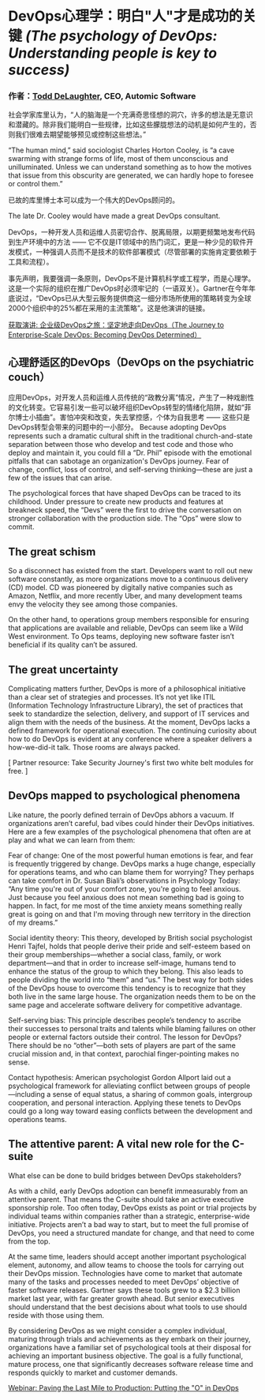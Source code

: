  DevOps心理学：明白"人"才是成功的关键
_(The psychology of DevOps: Understanding people is key to success)_
===

### 作者：[Todd DeLaughter](https://techbeacon.com/contributors/todd-delaughter), CEO, Automic Software

社会学家库里认为，“人的脑海是一个充满奇思怪想的洞穴，许多的想法是无意识和潜藏的。除非我们能明白一些规律，比如这些朦胧想法的动机是如何产生的，否则我们很难去期望能够预见或控制这些想法。”

“The human mind,” said sociologist Charles Horton Cooley, is “a cave swarming with strange forms of life, most of them unconscious and unilluminated. Unless we can understand something as to how the motives that issue from this obscurity are generated, we can hardly hope to foresee or control them.”

已故的库里博士本可以成为一个伟大的DevOps顾问的。

The late Dr. Cooley would have made a great DevOps consultant.

DevOps，一种开发人员和运维人员密切合作、脱离局限，以期更频繁地发布代码到生产环境中的方法 —— 它不仅是IT领域中的热门词汇，更是一种少见的软件开发模式，一种强调人员而不是技术的软件部署模式（尽管部署的实施肯定要依赖于工具和流程）。

事先声明，我要强调一条原则，DevOps不是计算机科学或工程学，而是心理学。这是一个实际的组织在推广DevOps时必须牢记的（一语双关）。Gartner在今年年底说过，“DevOps已从大型云服务提供商这一细分市场所使用的策略转变为全球2000个组织中的25%都在采用的主流策略”。这是他演讲的链接。

[ 获取演讲: 企业级DevOps之旅：坚定地走向DevOps（The Journey to Enterprise‐Scale DevOps: Becoming DevOps Determined） ](https://www.microfocus.com/en-us/assets/application-delivery-management/the-journey-to-becoming-devops-determined?utm_campaign=00134846)

## 心理舒适区的DevOps（DevOps on the psychiatric couch）
应用DevOps，对开发人员和运维人员传统的“政教分离”情况，产生了一种戏剧性的文化转变。它容易引发一些可以破坏组织DevOps转型的情绪化陷阱，就如“菲尔博士小插曲”。害怕冲突和改变，失去掌控感，个体为自我思考 —— 这些只是DevOps转型会带来的问题中的一小部分。
Because adopting DevOps represents such a dramatic cultural shift in the traditional church-and-state separation between those who develop and test code and those who deploy and maintain it, you could fill a “Dr. Phil” episode with the emotional pitfalls that can sabotage an organization's DevOps journey. Fear of change, conflict, loss of control, and self-serving thinking—these are just a few of the issues that can arise.

The psychological forces that have shaped DevOps can be traced to its childhood. Under pressure to create new products and features at breakneck speed, the “Devs” were the first to drive the conversation on stronger collaboration with the production side. The “Ops” were slow to commit.

## The great schism
So a disconnect has existed from the start. Developers want to roll out new software constantly, as more organizations move to a continuous delivery (CD) model. CD was pioneered by digitally native companies such as Amazon, Netflix, and more recently Uber, and many development teams envy the velocity they see among those companies.

On the other hand, to operations group members responsible for ensuring that applications are available and reliable, DevOps can seem like a Wild West environment. To Ops teams, deploying new software faster isn’t beneficial if its quality can’t be assured. 

## The great uncertainty
Complicating matters further, DevOps is more of a philosophical initiative than a clear set of strategies and processes. It’s not yet like ITIL (Information Technology Infrastructure Library), the set of practices that seek to standardize the selection, delivery, and support of IT services and align them with the needs of the business. At the moment, DevOps lacks a defined framework for operational execution. The continuing curiosity about how to do DevOps is evident at any conference where a speaker delivers a how-we-did-it talk. Those rooms are always packed.

[ Partner resource: Take Security Journey's first two white belt modules for free. ]

## DevOps mapped to psychological phenomena
Like nature, the poorly defined terrain of DevOps abhors a vacuum. If organizations aren’t careful, bad vibes could hinder their DevOps initiatives. Here are a few examples of the psychological phenomena that often are at play and what we can learn from them:

Fear of change: One of the most powerful human emotions is fear, and fear is frequently triggered by change. DevOps marks a huge change, especially for operations teams, and who can blame them for worrying? They perhaps can take comfort in Dr. Susan Biali’s observations in Psychology Today: “Any time you're out of your comfort zone, you're going to feel anxious. Just because you feel anxious does not mean something bad is going to happen. In fact, for me most of the time anxiety means something really great is going on and that I'm moving through new territory in the direction of my dreams.”

Social identity theory: This theory, developed by British social psychologist Henri Tajfel, holds that people derive their pride and self-esteem based on their group memberships—whether a social class, family, or work department—and that in order to increase self-image, humans tend to enhance the status of the group to which they belong. This also leads to people dividing the world into “them” and “us.” The best way for both sides of the DevOps house to overcome this tendency is to recognize that they both live in the same large house. The organization needs them to be on the same page and accelerate software delivery for competitive advantage.

Self-serving bias: This principle describes people’s tendency to ascribe their successes to personal traits and talents while blaming failures on other people or external factors outside their control. The lesson for DevOps? There should be no “other”—both sets of players are part of the same crucial mission and, in that context, parochial finger-pointing makes no sense.

Contact hypothesis: American psychologist Gordon Allport laid out a psychological framework for alleviating conflict between groups of people—including a sense of equal status, a sharing of common goals, intergroup cooperation, and personal interaction. Applying these tenets to DevOps could go a long way toward easing conflicts between the development and operations teams.

## The attentive parent: A vital new role for the C-suite
What else can be done to build bridges between DevOps stakeholders?

As with a child, early DevOps adoption can benefit immeasurably from an attentive parent. That means the C-suite should take an active executive sponsorship role. Too often today, DevOps exists as point or trial projects by individual teams within companies rather than a strategic, enterprise-wide initiative. Projects aren’t a bad way to start, but to meet the full promise of DevOps, you need a structured mandate for change, and that need to come from the top.

At the same time, leaders should accept another important psychological element, autonomy, and allow teams to choose the tools for carrying out their DevOps mission. Technologies have come to market that automate many of the tasks and processes needed to meet DevOps’ objective of faster software releases. Gartner says these tools grew to a $2.3 billion market last year, with far greater growth ahead. But senior executives should understand that the best decisions about what tools to use should reside with those using them.

By considering DevOps as we might consider a complex individual, maturing through trials and achievements as they embark on their journey, organizations have a familiar set of psychological tools at their disposal for achieving an important business objective. The goal is a fully functional, mature process, one that significantly decreases software release time and responds quickly to market and customer demands.

[ Webinar: Paving the Last Mile to Production: Putting the "O" in DevOps ](https://www.brighttalk.com/webcast/8743/353110?utm_source=TechBeaconl&utm_medium=web&utm_content=micro%20focus&utm_campaign=webcasts-search-results-feed)
